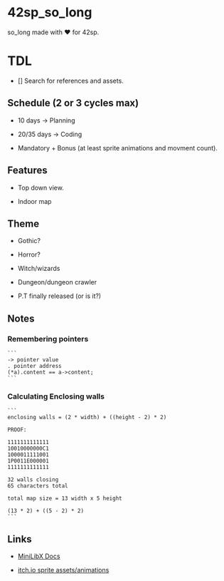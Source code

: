# 42sp_so_long
so_long made with ❤ for 42sp.

# TDL

- [] Search for references and assets.


## Schedule (2 or 3 cycles max)

- 10 days -> Planning

- 20/35 days -> Coding

- Mandatory + Bonus (at least sprite animations and movment count).

## Features

- Top down view.

- Indoor map

## Theme

- Gothic?

- Horror?

- Witch/wizards

- Dungeon/dungeon crawler

- P.T finally released (or is it?)


## Notes

### Remembering pointers

	```
	-> pointer value
	. pointer address
	(*a).content == a->content;
	```

### Calculating Enclosing walls

	```
	enclosing walls = (2 * width) + ((height - 2) * 2)

	PROOF:

	1111111111111
	10010000000C1
	1000011111001
	1P0011E000001
	1111111111111

	32 walls closing
	65 characters total

	total map size = 13 width x 5 height

	(13 * 2) + ((5 - 2) * 2)
	```

## Links

- [MiniLibX Docs](https://harm-smits.github.io/42docs/)

- [itch.io sprite assets/animations](https://itch.io/game-assets/free/tag-horror/tag-sprites)
